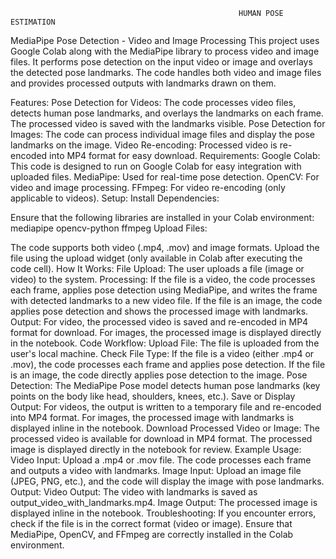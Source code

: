                                                        HUMAN POSE ESTIMATION

MediaPipe Pose Detection - Video and Image Processing
This project uses Google Colab along with the MediaPipe library to process video and image files. It performs pose detection on the input video or image and overlays the detected pose landmarks. The code handles both video and image files and provides processed outputs with landmarks drawn on them.

Features:
Pose Detection for Videos: The code processes video files, detects human pose landmarks, and overlays the landmarks on each frame. The processed video is saved with the landmarks visible.
Pose Detection for Images: The code can process individual image files and display the pose landmarks on the image.
Video Re-encoding: Processed video is re-encoded into MP4 format for easy download.
Requirements:
Google Colab: This code is designed to run on Google Colab for easy integration with uploaded files.
MediaPipe: Used for real-time pose detection.
OpenCV: For video and image processing.
FFmpeg: For video re-encoding (only applicable to videos).
Setup:
Install Dependencies:

Ensure that the following libraries are installed in your Colab environment:
mediapipe
opencv-python
ffmpeg
Upload Files:

The code supports both video (.mp4, .mov) and image formats.
Upload the file using the upload widget (only available in Colab after executing the code cell).
How It Works:
File Upload: The user uploads a file (image or video) to the system.
Processing:
If the file is a video, the code processes each frame, applies pose detection using MediaPipe, and writes the frame with detected landmarks to a new video file.
If the file is an image, the code applies pose detection and shows the processed image with landmarks.
Output:
For video, the processed video is saved and re-encoded in MP4 format for download.
For images, the processed image is displayed directly in the notebook.
Code Workflow:
Upload File: The file is uploaded from the user's local machine.
Check File Type:
If the file is a video (either .mp4 or .mov), the code processes each frame and applies pose detection.
If the file is an image, the code directly applies pose detection to the image.
Pose Detection:
The MediaPipe Pose model detects human pose landmarks (key points on the body like head, shoulders, knees, etc.).
Save or Display Output:
For videos, the output is written to a temporary file and re-encoded into MP4 format.
For images, the processed image with landmarks is displayed inline in the notebook.
Download Processed Video or Image:
The processed video is available for download in MP4 format.
The processed image is displayed directly in the notebook for review.
Example Usage:
Video Input:
Upload a .mp4 or .mov file. The code processes each frame and outputs a video with landmarks.
Image Input:
Upload an image file (JPEG, PNG, etc.), and the code will display the image with pose landmarks.
Output:
Video Output: The video with landmarks is saved as output_video_with_landmarks.mp4.
Image Output: The processed image is displayed inline in the notebook.
Troubleshooting:
If you encounter errors, check if the file is in the correct format (video or image).
Ensure that MediaPipe, OpenCV, and FFmpeg are correctly installed in the Colab environment.
